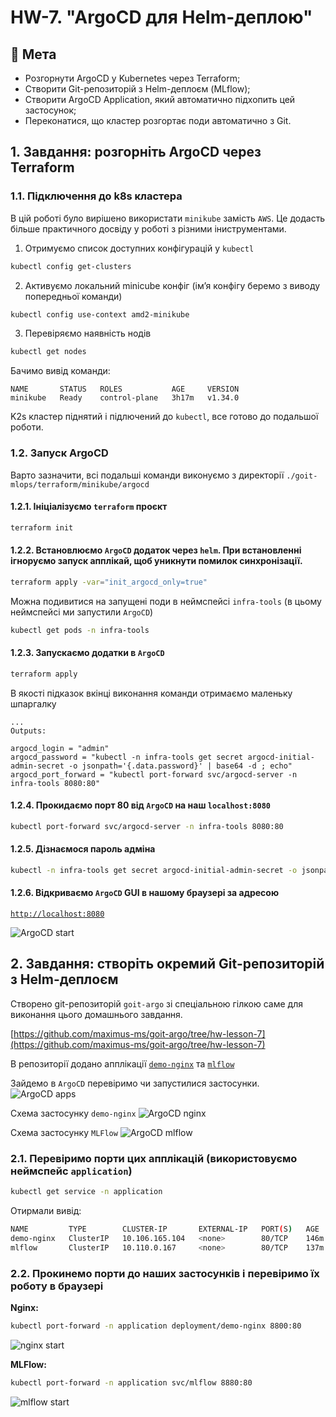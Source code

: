 # HW-7. "ArgoCD для Helm-деплою"

## 🎯 Мета

 - Розгорнути ArgoCD у Kubernetes через Terraform;
 - Створити Git-репозиторій з Helm-деплоєм (MLflow);
 - Створити ArgoCD Application, який автоматично підхопить цей застосунок;
 - Переконатися, що кластер розгортає поди автоматично з Git.

## 1. Завдання: розгорніть ArgoCD через Terraform

### 1.1. Підключення до k8s кластера

В цій роботі було вирішено використати `minikube` замість `AWS`. Це додасть більше практичного досвіду у роботі з різними іниструментами.

1. Отримуємо список доступних конфігурацій у `kubectl`
```bash
kubectl config get-clusters
```
2. Активуємо локальний minicube конфіг (імʼя конфігу беремо з виводу попередньої команди)
```bash
kubectl config use-context amd2-minikube
```
3. Перевіряємо наявність нодів
```bash
kubectl get nodes
```
Бачимо вивід команди:
```
NAME       STATUS   ROLES           AGE     VERSION
minikube   Ready    control-plane   3h17m   v1.34.0
```
K2s кластер піднятий і підлючений до `kubectl`, все готово до подальшої роботи.


### 1.2. Запуск ArgoCD

Варто зазначити, всі подальші команди виконуємо з директорії `./goit-mlops/terraform/minikube/argocd`

#### 1.2.1. Ініціалізуємо `terraform` проєкт
```bash
terraform init
```
#### 1.2.2. Встановлюємо `ArgoCD` додаток через `helm`. При встановленні ігноруємо запуск апплікай, щоб уникнути помилок синхронізації.
```bash
terraform apply -var="init_argocd_only=true"
```
Можна подивитися на запущені поди в неймспейсі `infra-tools` (в цьому неймспейсі ми запустили `ArgoCD`)
```bash
kubectl get pods -n infra-tools
```
#### 1.2.3. Запускаємо додатки в `ArgoCD`
```bash
terraform apply
```
В якості підказок вкінці виконання команди отримаємо маленьку шпаргалку
```
...
Outputs:

argocd_login = "admin"
argocd_password = "kubectl -n infra-tools get secret argocd-initial-admin-secret -o jsonpath='{.data.password}' | base64 -d ; echo"
argocd_port_forward = "kubectl port-forward svc/argocd-server -n infra-tools 8080:80"
```
#### 1.2.4. Прокидаємо порт 80 від `ArgoCD` на наш `localhost:8080`
```bash
kubectl port-forward svc/argocd-server -n infra-tools 8080:80
```
#### 1.2.5. Дізнаємося пароль адміна
```bash
kubectl -n infra-tools get secret argocd-initial-admin-secret -o jsonpath="{.data.password}" | base64 -d ; echo
```
#### 1.2.6. Відкриваємо `ArgoCD` GUI в нашому браузері за адресою

<a href="http://localhost:8080" target="_blank">`http://localhost:8080`</a>

![ArgoCD start](./pictures/argo_start.png)

## 2. Завдання: створіть окремий Git-репозиторій з Helm-деплоєм

Створено git-репозиторій `goit-argo` зі спеціальною гілкою саме для виконання цього домашнього завдання.

[https://github.com/maximus-ms/goit-argo/tree/hw-lesson-7](https://github.com/maximus-ms/goit-argo/tree/hw-lesson-7)

В репозиторії додано апплікації <a href="https://github.com/maximus-ms/goit-argo/blob/hw-lesson-7/namespace/application/demo-nginx.yaml" target="_blank">`demo-nginx`</a> та <a href="https://github.com/maximus-ms/goit-argo/blob/hw-lesson-7/namespace/application/mlflow/mlflow.yaml" target="_blank">`mlflow`</a>


Зайдемо в `ArgoCD` перевіримо чи запустилися застосунки.
![ArgoCD apps](./pictures/argo_apps.png)

Схема застосунку `demo-nginx`
![ArgoCD nginx](./pictures/argo_nginx.png)

Схема застосунку `MLFlow`
![ArgoCD mlflow](./pictures/argo_mlflow.png)

### 2.1. Перевіримо порти цих апплікацій (використовуємо неймспейс `application`)
```bash
kubectl get service -n application
```
Отирмали вивід:
```bash
NAME         TYPE        CLUSTER-IP       EXTERNAL-IP   PORT(S)   AGE
demo-nginx   ClusterIP   10.106.165.104   <none>        80/TCP    146m
mlflow       ClusterIP   10.110.0.167     <none>        80/TCP    137m
```
### 2.2. Прокинемо порти до наших застосунків і перевіримо їх роботу в браузері

**Nginx:**
```bash
kubectl port-forward -n application deployment/demo-nginx 8800:80
```
![nginx start](./pictures/nginx_start.png)

**MLFlow:**
```bash
kubectl port-forward -n application svc/mlflow 8880:80
```
![mlflow start](./pictures/mlflow_start.png)
